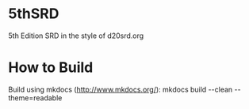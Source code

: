 # 5thSRD
5th Edition SRD in the style of d20srd.org

# How to Build
Build using mkdocs (http://www.mkdocs.org/): mkdocs build --clean --theme=readable

